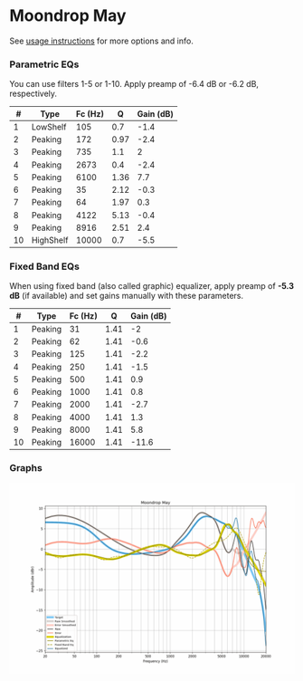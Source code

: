 # Moondrop May
See [usage instructions](https://github.com/jaakkopasanen/AutoEq#usage) for more options and info.

### Parametric EQs
You can use filters 1-5 or 1-10. Apply preamp of -6.4 dB or -6.2 dB, respectively.

|   # | Type      |   Fc (Hz) |    Q |   Gain (dB) |
|-----|-----------|-----------|------|-------------|
|   1 | LowShelf  |       105 | 0.7  |        -1.4 |
|   2 | Peaking   |       172 | 0.97 |        -2.4 |
|   3 | Peaking   |       735 | 1.1  |         2   |
|   4 | Peaking   |      2673 | 0.4  |        -2.4 |
|   5 | Peaking   |      6100 | 1.36 |         7.7 |
|   6 | Peaking   |        35 | 2.12 |        -0.3 |
|   7 | Peaking   |        64 | 1.97 |         0.3 |
|   8 | Peaking   |      4122 | 5.13 |        -0.4 |
|   9 | Peaking   |      8916 | 2.51 |         2.4 |
|  10 | HighShelf |     10000 | 0.7  |        -5.5 |

### Fixed Band EQs
When using fixed band (also called graphic) equalizer, apply preamp of **-5.3 dB** (if available) and set gains manually with these parameters.

|   # | Type    |   Fc (Hz) |    Q |   Gain (dB) |
|-----|---------|-----------|------|-------------|
|   1 | Peaking |        31 | 1.41 |        -2   |
|   2 | Peaking |        62 | 1.41 |        -0.6 |
|   3 | Peaking |       125 | 1.41 |        -2.2 |
|   4 | Peaking |       250 | 1.41 |        -1.5 |
|   5 | Peaking |       500 | 1.41 |         0.9 |
|   6 | Peaking |      1000 | 1.41 |         0.8 |
|   7 | Peaking |      2000 | 1.41 |        -2.7 |
|   8 | Peaking |      4000 | 1.41 |         1.3 |
|   9 | Peaking |      8000 | 1.41 |         5.8 |
|  10 | Peaking |     16000 | 1.41 |       -11.6 |

### Graphs
![](./Moondrop%20May.png)
